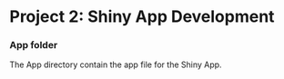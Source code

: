 # Project 2: Shiny App Development
### App folder

The App directory contain the app file for the Shiny App.
